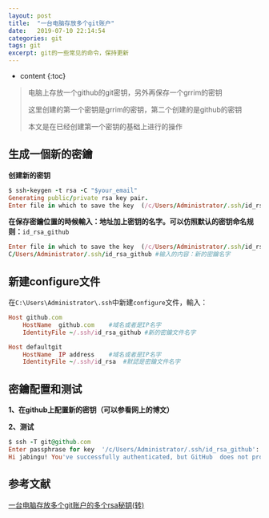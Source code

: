 ```yaml
---
layout: post
title:  "一台电脑存放多个git账户"
date:   2019-07-10 22:14:54
categories: git
tags: git
excerpt: git的一些常见的命令，保持更新
---
```


* content
{:toc}
> 电脑上存放一个github的git密钥，另外再保存一个grrim的密钥
>
> 这里创建的第一个密钥是grrim的密钥，第二个创建的是github的密钥
>
> 本文是在已经创建第一个密钥的基础上进行的操作



## 生成一個新的密鑰

**创建新的密钥**

```ruby
$ ssh-keygen -t rsa -C "$your_email"
Generating public/private rsa key pair.
Enter file in which to save the key  (/c/Users/Administrator/.ssh/id_rsa):
```

**在保存密鑰位置的時候輸入：地址加上密钥的名字。可以仿照默认的密钥命名规则：**`id_rsa_github`

```ruby
Enter file in which to save the key  (/c/Users/Administrator/.ssh/id_rsa):
C/Users/Administrator/.ssh/id_rsa_github #输入的内容：新的密鑰名字
```



## 新建configure文件

在`C:\Users\Administrator\.ssh`中新建`configure`文件，輸入：

```ruby
Host github.com
    HostName  github.com    #域名或者是IP名字
    IdentityFile ~/.ssh/id_rsa_github #新的密鑰文件名字

Host defaultgit
    HostName  IP address    #域名或者是IP名字
    IdentityFile ~/.ssh/id_rsa  #默認是密鑰文件名字
```



## 密鑰配置和测试

**1、在github上配置新的密钥（可以参看网上的博文）**

**2、测试**

```ruby
$ ssh -T git@github.com
Enter passphrase for key  '/c/Users/Administrator/.ssh/id_rsa_github':
Hi jabingu! You've successfully authenticated, but GitHub  does not provide shell access.
```



## 参考文献

[一台电脑存放多个git账户的多个rsa秘钥(转)](https://www.cnblogs.com/jikexianfeng/p/5873698.html)

